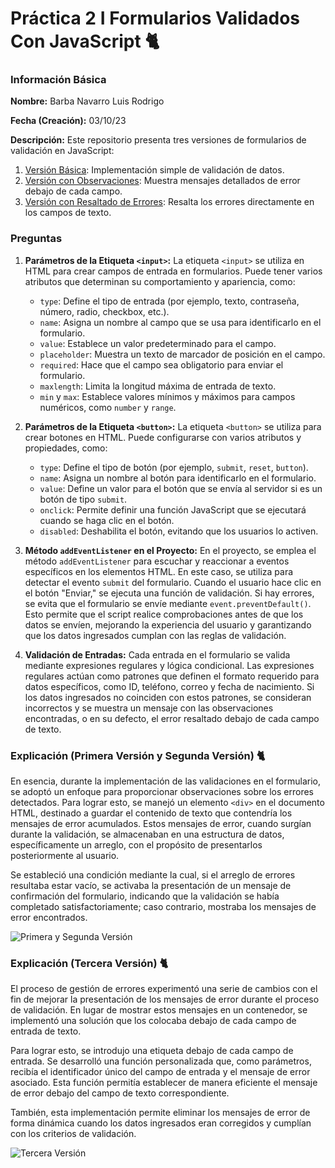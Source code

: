 # Práctica 2 I Formularios Validados Con JavaScript 🐈

### Información Básica

**Nombre:** Barba Navarro Luis Rodrigo

**Fecha (Creación):** 03/10/23

**Descripción:** Este repositorio presenta tres versiones de formularios de validación en JavaScript:

1. [Versión Básica](https://luisrodrigobarbanavarro.github.io/form-validation/form-validation/index-1.html): Implementación simple de validación de datos.
2. [Versión con Observaciones](https://luisrodrigobarbanavarro.github.io/form-validation/form-validation/index-2.html): Muestra mensajes detallados de error debajo de cada campo.
3. [Versión con Resaltado de Errores](https://luisrodrigobarbanavarro.github.io/form-validation/form-validation/index-3.html): Resalta los errores directamente en los campos de texto.

### Preguntas
1. **Parámetros de la Etiqueta `<input>`:**
   La etiqueta `<input>` se utiliza en HTML para crear campos de entrada en formularios. Puede tener varios atributos que determinan su comportamiento y apariencia, como:
   - `type`: Define el tipo de entrada (por ejemplo, texto, contraseña, número, radio, checkbox, etc.).
   - `name`: Asigna un nombre al campo que se usa para identificarlo en el formulario.
   - `value`: Establece un valor predeterminado para el campo.
   - `placeholder`: Muestra un texto de marcador de posición en el campo.
   - `required`: Hace que el campo sea obligatorio para enviar el formulario.
   - `maxlength`: Limita la longitud máxima de entrada de texto.
   - `min` y `max`: Establece valores mínimos y máximos para campos numéricos, como `number` y `range`.

2. **Parámetros de la Etiqueta `<button>`:**
   La etiqueta `<button>` se utiliza para crear botones en HTML. Puede configurarse con varios atributos y propiedades, como:
   - `type`: Define el tipo de botón (por ejemplo, `submit`, `reset`, `button`).
   - `name`: Asigna un nombre al botón para identificarlo en el formulario.
   - `value`: Define un valor para el botón que se envía al servidor si es un botón de tipo `submit`.
   - `onclick`: Permite definir una función JavaScript que se ejecutará cuando se haga clic en el botón.
   - `disabled`: Deshabilita el botón, evitando que los usuarios lo activen.

3. **Método `addEventListener` en el Proyecto:**
   En el proyecto, se emplea el método `addEventListener` para escuchar y reaccionar a eventos específicos en los elementos HTML. En este caso, se utiliza para detectar el evento `submit` del formulario. Cuando el usuario hace clic en el botón "Enviar," se ejecuta una función de validación. Si hay errores, se evita que el formulario se envíe mediante `event.preventDefault()`. Esto permite que el script realice comprobaciones antes de que los datos se envíen, mejorando la experiencia del usuario y garantizando que los datos ingresados cumplan con las reglas de validación.

4. **Validación de Entradas:**
   Cada entrada en el formulario se valida mediante expresiones regulares y lógica condicional. Las expresiones regulares actúan como patrones que definen el formato requerido para datos específicos, como ID, teléfono, correo y fecha de nacimiento. Si los datos ingresados no coinciden con estos patrones, se consideran incorrectos y se muestra un mensaje con las observaciones encontradas, o en su defecto, el error resaltado debajo de cada campo de texto.

### Explicación (Primera Versión y Segunda Versión) 🐈
En esencia, durante la implementación de las validaciones en el formulario, se adoptó un enfoque para proporcionar observaciones sobre los errores detectados. Para lograr esto, se manejó un elemento `<div>` en el documento HTML, destinado a guardar el contenido de texto que contendría los mensajes de error acumulados. Estos mensajes de error, cuando surgían durante la validación, se almacenaban en una estructura de datos, específicamente un arreglo, con el propósito de presentarlos posteriormente al usuario.

Se estableció una condición mediante la cual, si el arreglo de errores resultaba estar vacío, se activaba la presentación de un mensaje de confirmación del formulario, indicando que la validación se había completado satisfactoriamente; caso contrario, mostraba los mensajes de error encontrados.

![Primera y Segunda Versión](https://i.imgur.com/wY7lYMq.png)

### Explicación (Tercera Versión) 🐈
El proceso de gestión de errores experimentó una serie de cambios con el fin de mejorar la presentación de los mensajes de error durante el proceso de validación. En lugar de mostrar estos mensajes en un contenedor, se implementó una solución que los colocaba debajo de cada campo de entrada de texto.

Para lograr esto, se introdujo una etiqueta <span> debajo de cada campo de entrada. Se desarrolló una función personalizada que, como parámetros, recibía el identificador único del campo de entrada y el mensaje de error asociado. Esta función permitía establecer de manera eficiente el mensaje de error debajo del campo de texto correspondiente.

También, esta implementación permite eliminar los mensajes de error de forma dinámica cuando los datos ingresados eran corregidos y cumplían con los criterios de validación.

![Tercera Versión](https://i.imgur.com/nBzBOZ1.png)
